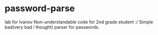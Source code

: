 # password-parse
lab for Ivanov
Non-understandable code for 2nd grade student :/
Simple bad(very bad i thought) parser for passwords. 
